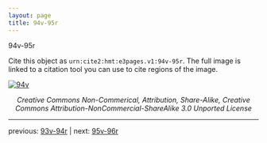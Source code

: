 ```yaml
---
layout: page
title: 94v-95r
---
```


94v-95r

Cite this object as `urn:cite2:hmt:e3pages.v1:94v-95r`. The full image is linked to a citation tool you can use to cite regions of the image.

[![94v](http://www.homermultitext.org/iipsrv?IIIF=/project/homer/pyramidal/deepzoom/hmt/e3bifolio/v1/E3_94v_95r.tif/full/800,/0/default.jpg)](http://www.homermultitext.org/ict2/?urn=urn:cite2:hmt:e3bifolio.v1:E3_94v_95r) 

<p style="text-align: center; font-style: italic;">Creative Commons Non-Commerical, Attribution, Share-Alike, Creative Commons Attribution-NonCommercial-ShareAlike 3.0 Unported License</p>

---

previous: [93v-94r](../93v-94r/) | next: [95v-96r](../95v-96r/)